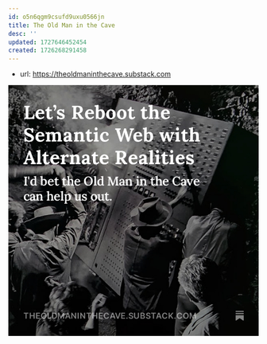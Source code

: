 ```yaml
---
id: o5n6qgm9csufd9uxu0566jn
title: The Old Man in the Cave
desc: ''
updated: 1727646452454
created: 1726268291458
---
```


- url: https://theoldmaninthecave.substack.com

![](/assets/images/2024-09-29-13-36-54.png)
  